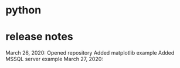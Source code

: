# python





# release notes
March 26, 2020: Opened repository
                Added matplotlib example
                Added MSSQL server example
March 27, 2020: 

